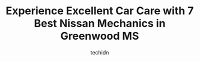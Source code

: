 ---
layout: ampstory
image: https://images.unsplash.com/photo-1580679568899-be51739ba2df?ixlib=rb-4.0.3&ixid=MnwxMjA3fDB8MHxwaG90by1wYWdlfHx8fGVufDB8fHx8&auto=format&fit=crop&w=640&h=853&q=80
author: techidn
featured: false
description: Trust your vehicles maintenance and repairs to the 7 best Nissan Mechanic in Greenwood MS, USA. With their extensive experience, cutting-edge technology, and commitment to customer satisfac
title: Experience Excellent Car Care with 7 Best Nissan Mechanics in Greenwood MS
cover:
   title: Experience Excellent Car Care with 7 Best Nissan Mechanics in Greenwood MS
   subtitle: Rickpate
   background: https://images.unsplash.com/photo-1580679568899-be51739ba2df?ixlib=rb-4.0.3&ixid=MnwxMjA3fDB8MHxwaG90by1wYWdlfHx8fGVufDB8fHx8&auto=format&fit=crop&w=640&h=853&q=80

pages: 
 - layout: thirds
   top: <h1>#1 Walmart Auto Care Centers</h1>
   bottom: "<p>Great experience, they just slow as hell!</p>"
   background: https://www.knot35.com/toplist/wp-content/uploads/2023/06/best-nissan-mechanic-1-in-greenwood-ms-1685841814.jpeg
   backgroundblur: true
 - layout: thirds
   top: <h1>#2 C & C Auto Service</h1>
   bottom: "<p>611 MS-7, Greenwood, MS 38930, United States</p>"
   background: https://www.knot35.com/toplist/wp-content/uploads/2023/06/best-nissan-mechanic-2-in-greenwood-ms-1685841815.jpeg
   cta:
      link: https://www.knot35.com/toplist/experience-excellent-car-care-with-7-best-nissan-mechanics-in-greenwood-ms/
      text: Experience Excellent Car Care with 7 Best Nissan Mechanics in Greenwood MS
 - layout: thirds
   top: <h1>#3 Cannon Nissan Service</h1>
   bottom: "<p>69900 U.S. 82 W, Greenwood, MS 38930, United States</p>"
   background: https://www.knot35.com/toplist/wp-content/uploads/2023/06/best-nissan-mechanic-3-in-greenwood-ms-1685841815.jpeg
   cta:
      link: https://www.knot35.com/toplist/experience-excellent-car-care-with-7-best-nissan-mechanics-in-greenwood-ms/
      text: Experience Excellent Car Care with 7 Best Nissan Mechanics in Greenwood MS
 - layout: thirds
   top: <h1>#4 Hoovers Car Care & Tire Services</h1>
   bottom: "<p>1825 Carrollton Ave, Greenwood, MS 38930, United States</p>"
   background: https://images.unsplash.com/photo-1580610447943-1bfbef5efe07?ixlib=rb-4.0.3&ixid=MnwxMjA3fDB8MHxwaG90by1wYWdlfHx8fGVufDB8fHx8&auto=format&fit=crop&w=640&h=853&q=80
   cta:
      link: https://www.knot35.com/toplist/experience-excellent-car-care-with-7-best-nissan-mechanics-in-greenwood-ms/
      text: Experience Excellent Car Care with 7 Best Nissan Mechanics in Greenwood MS
 - layout: thirds
   top: <h1>#5 Neal Auto Company Greenwood</h1>
   bottom: "<p>922 US-82, Greenwood, MS 38930, United States</p>"
   background: https://images.unsplash.com/photo-1524169358666-79f22534bc6e?ixlib=rb-4.0.3&ixid=MnwxMjA3fDB8MHxwaG90by1wYWdlfHx8fGVufDB8fHx8&auto=format&fit=crop&w=640&h=853&q=80
   cta:
      link: https://www.knot35.com/toplist/experience-excellent-car-care-with-7-best-nissan-mechanics-in-greenwood-ms/
      text: Experience Excellent Car Care with 7 Best Nissan Mechanics in Greenwood MS
 - layout: thirds
   top: <h1>#6 Village Car Care Center</h1>
   bottom: "<p>805 11th St, Greenwood, MS 38930, United States</p>"
   background: https://images.unsplash.com/photo-1496096265110-f83ad7f96608?ixlib=rb-4.0.3&ixid=MnwxMjA3fDB8MHxwaG90by1wYWdlfHx8fGVufDB8fHx8&auto=format&fit=crop&w=640&h=853&q=80
   cta:
      link: https://www.knot35.com/toplist/experience-excellent-car-care-with-7-best-nissan-mechanics-in-greenwood-ms/
      text: Experience Excellent Car Care with 7 Best Nissan Mechanics in Greenwood MS
 - layout: thirds
   top: <h1>#7 Flowers Auto Repair</h1>
   bottom: "<p>301 W Henry St, Greenwood, MS 38930, United States</p>"
   background: https://images.unsplash.com/photo-1531169509526-f8f1fdaa4a67?ixlib=rb-4.0.3&ixid=MnwxMjA3fDB8MHxwaG90by1wYWdlfHx8fGVufDB8fHx8&auto=format&fit=crop&w=640&h=853&q=80
   cta:
      link: https://www.knot35.com/toplist/experience-excellent-car-care-with-7-best-nissan-mechanics-in-greenwood-ms/
      text: Experience Excellent Car Care with 7 Best Nissan Mechanics in Greenwood MS
 - layout: thirds
   middle: Continue reading...
   background: https://images.unsplash.com/photo-1604871000636-074fa5117945?ixlib=rb-4.0.3&ixid=MnwxMjA3fDB8MHxwaG90by1wYWdlfHx8fGVufDB8fHx8&auto=format&fit=crop&w=640&h=853&q=80
   cta:
      link: https://www.knot35.com/toplist/experience-excellent-car-care-with-7-best-nissan-mechanics-in-greenwood-ms/
      text: Experience Excellent Car Care with 7 Best Nissan Mechanics in Greenwood MS
      
---